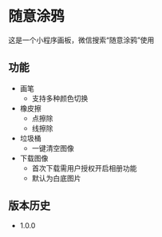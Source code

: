# 随意涂鸦

这是一个小程序画板，微信搜索“随意涂鸦”使用

## 功能

  * 画笔
    * 支持多种颜色切换
  * 橡皮擦
    * 点擦除
    * 线擦除
  * 垃圾桶
    * 一键清空图像
  * 下载图像
    * 首次下载需用户授权开启相册功能
    * 默认为白底图片

## 版本历史

* 1.0.0